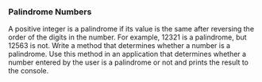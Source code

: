 ### Palindrome Numbers 

A positive integer is a palindrome if its value is the same after reversing
the order of the digits in the number. For example, 12321 is a palindrome, but 12563 is not.
Write a method that determines whether a number is a palindrome. Use this method in an application
that determines whether a number entered by the user is a palindrome or not and prints the
result to the console.